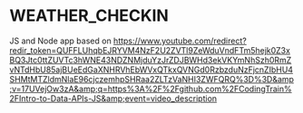 # WEATHER_CHECKIN
JS and Node app based on https://www.youtube.com/redirect?redir_token=QUFFLUhqbEJRYVM4NzF2U2ZVTl9ZeWduVndFTm5hejk0Z3xBQ3Jtc0ttZUVTc3hWNE43NDZNMjduYzJrZDJBWHd3ekVKYmNhSzh0RmZvNTdHbU85ajBUeEdGaXNHRVhEbWVxQTkxQVNGd0RzbzduNzFjcnZIbHU4SHMtMTZldmNlaE96cjczemhpSHRaa2ZLTzVaNHI3ZWFQRQ%3D%3D&amp;v=17UVejOw3zA&amp;q=https%3A%2F%2Fgithub.com%2FCodingTrain%2FIntro-to-Data-APIs-JS&amp;event=video_description
